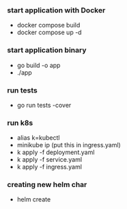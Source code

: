 ### start application with Docker
- docker compose build
- docker compose up -d

### start application binary
- go build -o app
- ./app

### run tests
- go run tests -cover

### run k8s
- alias k=kubectl
- minikube ip (put this in ingress.yaml)
- k apply -f deployment.yaml
- k apply -f service.yaml
- k apply -f ingress.yaml

### creating new helm char
- helm create <chart-name>